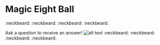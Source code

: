 # Magic Eight Ball

:neckbeard: :neckbeard: :neckbeard: :neckbeard:

Ask a question to receive an answer!
![alt text](https://i.gyazo.com/ba734f7fad261070737b9a029c799eaa.png "Screenshot")
:neckbeard: :neckbeard: :neckbeard: :neckbeard:
